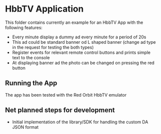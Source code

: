 # HbbTV Application
This folder contains currently an example for an HbbTV App with the following features:
* Every minute display a dummy ad every minute for a period of 20s 
* This ad could be standard banner od L shaped banner (change ad type in the request for testing the both types)
* Register events for relevant remote control buttons and prints simple text to the console
* At displaying banner ad the photo can be changed on pressing the red button


## Running the App
The app has been tested with the Red Orbit HbbTV emulator

## Net planned steps for development
* Initial implementation of the library/SDK for handling the custom DA JSON format
